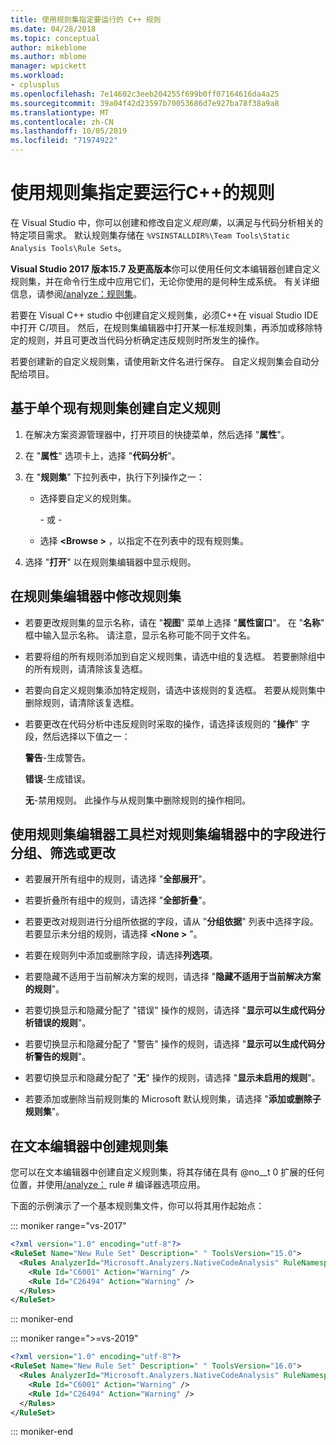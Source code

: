 ```yaml
---
title: 使用规则集指定要运行的 C++ 规则
ms.date: 04/28/2018
ms.topic: conceptual
author: mikeblome
ms.author: mblome
manager: wpickett
ms.workload:
- cplusplus
ms.openlocfilehash: 7e14602c3eeb204255f699b0ff07164616da4a25
ms.sourcegitcommit: 39a04f42d23597b70053686d7e927ba78f38a9a8
ms.translationtype: MT
ms.contentlocale: zh-CN
ms.lasthandoff: 10/05/2019
ms.locfileid: "71974922"
---
```

# <a name="use-rule-sets-to-specify-the-c-rules-to-run"></a>使用规则集指定要运行C++的规则

在 Visual Studio 中，你可以创建和修改自定义*规则集*，以满足与代码分析相关的特定项目需求。 默认规则集存储在 `%VSINSTALLDIR%\Team Tools\Static Analysis Tools\Rule Sets`。

**Visual Studio 2017 版本15.7 及更高版本**你可以使用任何文本编辑器创建自定义规则集，并在命令行生成中应用它们，无论你使用的是何种生成系统。 有关详细信息，请参阅[/analyze：规则集](/cpp/build/reference/analyze-code-analysis)。

若要在 Visual C++ studio 中创建自定义规则集，必须C++在 visual Studio IDE 中打开 C/项目。 然后，在规则集编辑器中打开某一标准规则集，再添加或移除特定的规则，并且可更改当代码分析确定违反规则时所发生的操作。

若要创建新的自定义规则集，请使用新文件名进行保存。 自定义规则集会自动分配给项目。

## <a name="to-create-a-custom-rule-from-a-single-existing-rule-set"></a>基于单个现有规则集创建自定义规则

1. 在解决方案资源管理器中，打开项目的快捷菜单，然后选择 "**属性**"。

2. 在 "**属性**" 选项卡上，选择 "**代码分析**"。

3. 在 "**规则集**" 下拉列表中，执行下列操作之一：

   - 选择要自定义的规则集。

     \- 或 -

   - 选择 **\<Browse >** ，以指定不在列表中的现有规则集。

4. 选择 "**打开**" 以在规则集编辑器中显示规则。

## <a name="to-modify-a-rule-set-in-the-rule-set-editor"></a>在规则集编辑器中修改规则集

- 若要更改规则集的显示名称，请在 "**视图**" 菜单上选择 "**属性窗口**"。 在 "**名称**" 框中输入显示名称。 请注意，显示名称可能不同于文件名。

- 若要将组的所有规则添加到自定义规则集，请选中组的复选框。 若要删除组中的所有规则，请清除该复选框。

- 若要向自定义规则集添加特定规则，请选中该规则的复选框。 若要从规则集中删除规则，请清除该复选框。

- 若要更改在代码分析中违反规则时采取的操作，请选择该规则的 "**操作**" 字段，然后选择以下值之一：

     **警告**-生成警告。

     **错误**-生成错误。

     **无**-禁用规则。 此操作与从规则集中删除规则的操作相同。

## <a name="to-group-filter-or-change-the-fields-in-the-rule-set-editor-by-using-the-rule-set-editor-toolbar"></a>使用规则集编辑器工具栏对规则集编辑器中的字段进行分组、筛选或更改

- 若要展开所有组中的规则，请选择 "**全部展开**"。

- 若要折叠所有组中的规则，请选择 "**全部折叠**"。

- 若要更改对规则进行分组所依据的字段，请从 "**分组依据**" 列表中选择字段。 若要显示未分组的规则，请选择 **\<None >** "。

- 若要在规则列中添加或删除字段，请选择**列选项**。

- 若要隐藏不适用于当前解决方案的规则，请选择 "**隐藏不适用于当前解决方案的规则**"。

- 若要切换显示和隐藏分配了 "错误" 操作的规则，请选择 "**显示可以生成代码分析错误的规则**"。

- 若要切换显示和隐藏分配了 "警告" 操作的规则，请选择 "**显示可以生成代码分析警告的规则**"。

- 若要切换显示和隐藏分配了 "**无**" 操作的规则，请选择 "**显示未启用的规则**"。

- 若要添加或删除当前规则集的 Microsoft 默认规则集，请选择 "**添加或删除子规则集**"。

## <a name="to-create-a-rule-set-in-a-text-editor"></a>在文本编辑器中创建规则集

您可以在文本编辑器中创建自定义规则集，将其存储在具有 @no__t 0 扩展的任何位置，并使用[/analyze：](/cpp/build/reference/analyze-code-analysis) rule # 编译器选项应用。

下面的示例演示了一个基本规则集文件，你可以将其用作起始点：

::: moniker range="vs-2017"

```xml
<?xml version="1.0" encoding="utf-8"?>
<RuleSet Name="New Rule Set" Description=" " ToolsVersion="15.0">
  <Rules AnalyzerId="Microsoft.Analyzers.NativeCodeAnalysis" RuleNamespace="Microsoft.Rules.Native">
    <Rule Id="C6001" Action="Warning" />
    <Rule Id="C26494" Action="Warning" />
  </Rules>
</RuleSet>
```

::: moniker-end

::: moniker range=">=vs-2019"

```xml
<?xml version="1.0" encoding="utf-8"?>
<RuleSet Name="New Rule Set" Description=" " ToolsVersion="16.0">
  <Rules AnalyzerId="Microsoft.Analyzers.NativeCodeAnalysis" RuleNamespace="Microsoft.Rules.Native">
    <Rule Id="C6001" Action="Warning" />
    <Rule Id="C26494" Action="Warning" />
  </Rules>
</RuleSet>
```

::: moniker-end

